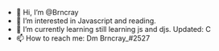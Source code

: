 - 👋 Hi, I’m @Brncray
- 👀 I’m interested in Javascript and reading.
- 🌱 I’m currently learning still learning js and djs. Updated: C
- 📫 How to reach me: Dm Brncray_#2527

<!---
Brncray/Brncray is a ✨ special ✨ repository because its `README.md` (this file) appears on your GitHub profile.
You can click the Preview link to take a look at your changes.
--->
